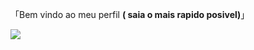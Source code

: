 「Bem vindo ao meu perfil **( saia o mais rapido posivel)**」

![](https://media.tenor.com/OUVjzQFly5cAAAAd/jujutsu-kaisen-good-boy.gif
)
